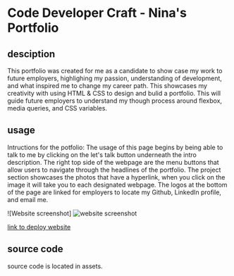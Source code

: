 # Code Developer Craft - Nina's Portfolio

## desciption

This portfolio was created for me as a candidate to show case my work to future employers, highlighing my passion, understanding of development, and what inspired me to change my career path. This showcases my creativity with using HTML & CSS to design and bulid a portfolio. This will guide future employers to understand my though process around flexbox, media queries, and CSS variables.

## usage

Intructions for the potfolio:
The usage of this page begins by being able to talk to me by clicking on the let's talk button underneath the intro description. The right top side of the webpage are the menu buttons that allow users to navigate through the headlines of the portfolio. The project section showcases the photos that have a hyperlink, when you click on the image it will take you to each designated webpage. The logos at the bottom of the page are linked for employers to locate my Github, LinkedIn profile, and email me.

![Website screenshot]
![website screenshot](./assets/images/Screenshot2.png)

[link to deploy website](https://Ninamahdawe.github.io/Horiseon-refactor-)

## source code

source code is located in assets.
